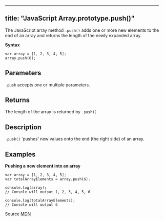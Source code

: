 
---
title: "JavaScript Array.prototype.push()"
---

The JavaScript array method `.push()` adds one or more new elements to the end of an array and returns the length of the newly expanded array.

**Syntax**

    var array = [1, 2, 3, 4, 5];
    array.push(6);

## Parameters

`.push` accepts one or multiple parameters.

## Returns

The length of the array is returned by `.push()`

## Description

`.push()` 'pushes' new values onto the end (the right side) of an array.

## Examples

**Pushing a new element into an array**

    var array = [1, 2, 3, 4, 5];
    var totalArrayElements = array.push(6);

    console.log(array);
    // Console will output 1, 2, 3, 4, 5, 6

    console.log(totalArrayElements);
    // Console will output 6

Source [MDN](https://developer.mozilla.org/en-US/docs/Web/JavaScript/Reference/Global_Objects/Array/push)
